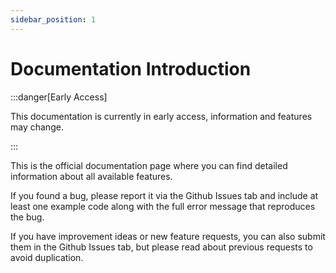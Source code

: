 ```yaml
---
sidebar_position: 1
---
```


# Documentation Introduction

:::danger[Early Access]

This documentation is currently in early access, information and features may change.

:::

This is the official documentation page where you can find detailed information about all available features.

If you found a bug, please report it via the Github Issues tab and include at least one example code along with the full error message that reproduces the bug.

If you have improvement ideas or new feature requests, you can also submit them in the Github Issues tab, but please read about previous requests to avoid duplication.